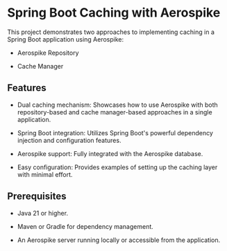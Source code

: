 # Spring Boot Caching with Aerospike

This project demonstrates two approaches to implementing caching in a Spring Boot application using Aerospike:

- Aerospike Repository

- Cache Manager

## Features

- Dual caching mechanism: Showcases how to use Aerospike with both repository-based and cache manager-based approaches in a single application.

- Spring Boot integration: Utilizes Spring Boot's powerful dependency injection and configuration features.

- Aerospike support: Fully integrated with the Aerospike database.

- Easy configuration: Provides examples of setting up the caching layer with minimal effort.

## Prerequisites

- Java 21 or higher.

- Maven or Gradle for dependency management.

- An Aerospike server running locally or accessible from the application.